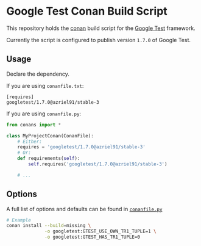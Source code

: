 # Google Test Conan Build Script

This repository holds the [conan](https://www.conan.io/) build script for the [Google Test](https://github.com/google/googletest) framework.

Currently the script is configured to publish version `1.7.0` of Google Test.

## Usage

Declare the dependency.

If you are using `conanfile.txt`:
```
[requires]
googletest/1.7.0@azriel91/stable-3
```

If you are using `conanfile.py`:

```python
from conans import *

class MyProjectConan(ConanFile):
    # Either:
    requires = 'googletest/1.7.0@azriel91/stable-3'
    # Or:
    def requirements(self):
        self.requires('googletest/1.7.0@azriel91/stable-3')

    # ...
```

## Options

A full list of options and defaults can be found in [`conanfile.py`](conanfile.py)

```bash
# Example
conan install --build=missing \
              -o googletest:GTEST_USE_OWN_TR1_TUPLE=1 \
              -o googletest:GTEST_HAS_TR1_TUPLE=0
```
